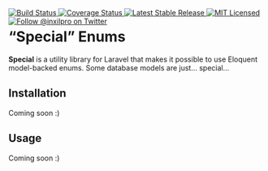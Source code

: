 <div style="float: right;">
	<a href="https://github.com/glhd/special/actions" target="_blank">
		<img 
			src="https://github.com/glhd/special/workflows/PHPUnit/badge.svg" 
			alt="Build Status" 
		/>
	</a>
	<a href="https://codeclimate.com/github/glhd/special/test_coverage" target="_blank">
		<img 
			src="https://api.codeclimate.com/v1/badges/423cc29ed6ebf117e656/test_coverage" 
			alt="Coverage Status" 
		/>
	</a>
	<a href="https://packagist.org/packages/glhd/special" target="_blank">
        <img 
            src="https://poser.pugx.org/glhd/special/v/stable" 
            alt="Latest Stable Release" 
        />
	</a>
	<a href="./LICENSE" target="_blank">
        <img 
            src="https://poser.pugx.org/glhd/special/license" 
            alt="MIT Licensed" 
        />
    </a>
    <a href="https://twitter.com/inxilpro" target="_blank">
        <img 
            src="https://img.shields.io/twitter/follow/inxilpro?style=social" 
            alt="Follow @inxilpro on Twitter" 
        />
    </a>
</div>

# “Special” Enums

**Special** is a utility library for Laravel that makes it possible to use
Eloquent model-backed enums. Some database models are just… special…

## Installation

Coming soon :)

## Usage

Coming soon :)

